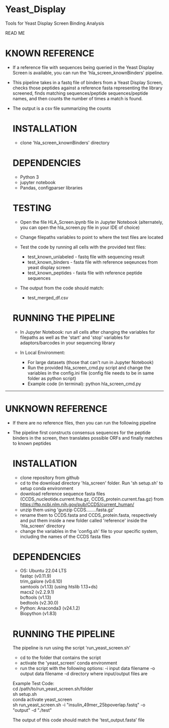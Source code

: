 # Yeast_Display
Tools for Yeast Display Screen Binding Analysis

READ ME

# KNOWN REFERENCE
- If a reference file with sequences being queried in the Yeast Display Screen is available, you can run the 'hla_screen_knownBinders' pipeline.
- This pipeline takes in a fastq file of binders from a Yeast Display Screen, checks those peptides against a reference fasta representing the library screened, finds matching sequences/peptide sequences/peptide names, and then counts the number of times a match is found.
- The output is a csv file summarizing the counts

  # INSTALLATION
  - clone 'hla_screen_knownBinders' directory
  
  # DEPENDENCIES
  - Python 3
  - jupyter notebook
  - Pandas, configparser libraries
 
  # TESTING
  - Open the file HLA_Screen.ipynb file in Jupyter Notebook (alternately, you can open the hla_screen.py file in your IDE of choice)
  - Change filepaths variables to point to where the test files are located
  - Test the code by running all cells with the provided test files:
    - test_known_unlabeled - fastq file with sequencing result
    - test_known_binders - fasta file with reference seqeunces from yeast display screen
    - test_known_peptides - fasta file with reference peptide sequences
    
  - The output from the code should match:
    - test_merged_df.csv
 
  # RUNNING THE PIPELINE
  - In Jupyter Notebook: run all cells after changing the variables for filepaths as well as the 'start' and 'stop' variables for adaptors/barcodes in your sequencing library
    
  - In Local Environment:
    - For large datasets (those that can't run in Jupyter Notebook)
    - Run the provided hla_screen_cmd.py script and change the variables in the config.ini file (config file needs to be in same folder as python script)
    - Example code (in terminal):
      python hla_screen_cmd.py
      

_________________________________________________________________________________________________________________________________________________________________

# UNKNOWN REFERENCE
- If there are no reference files, then you can run the following pipeline
- The pipeline first constructs consensus sequences for the peptide binders in the screen, then translates possible ORFs and finally matches to known peptides

	# INSTALLATION
	- clone repository from github
	- cd to the download directory 'hla_screen' folder. Run 'sh setup.sh' to setup conda environment
	- download reference sequence fasta files (CCDS_nucleotide.current.fna.gz, CCDS_protein.current.faa.gz) from https://ftp.ncbi.nlm.nih.gov/pub/CCDS/current_human/
	- 	unzip them using 'gunzip CCDS........fasta.gz'
	- 	rename them to CCDS.fasta and CCDS_protein.fasta, respectively and put them inside a new folder called 'reference' inside the 'hla_screen' directory
	- change the variables in the 'config.sh' file to your specific system, including the names of the CCDS fasta files
	
	# DEPENDENCIES
	- OS: Ubuntu 22.04 LTS  
		fastqc (v0.11.9)  
		trim_galore (v0.6.10)  
		samtools (v1.13) (using htslib 1.13+ds)  
		macs2 (v2.2.9.1)  
		bcftools (v1.13)  
		bedtools (v2.30.0)  
	- Python: Anaconda3 (v24.1.2)  
		Biopython (v1.83)  
	
	# RUNNING THE PIPELINE
	The pipeline is run using the script 'run_yeast_screen.sh'
	- cd to the folder that contains the script
	- activate the 'yeast_screen' conda environment
	- run the script with the following options:
		-i	input data filename
		-o	output data filename
		-d	directory where input/output files are
	
	Example Test Code:  
	cd /path/to/run_yeast_screen.sh/folder  
	sh setup.sh  
	conda activate yeast_screen  
	sh run_yeast_screen.sh -i "insulin_49mer_25bpoverlap.fastq" -o "output" -d "./test"  
	  
	The output of this code should match the 'test_output.fasta' file

